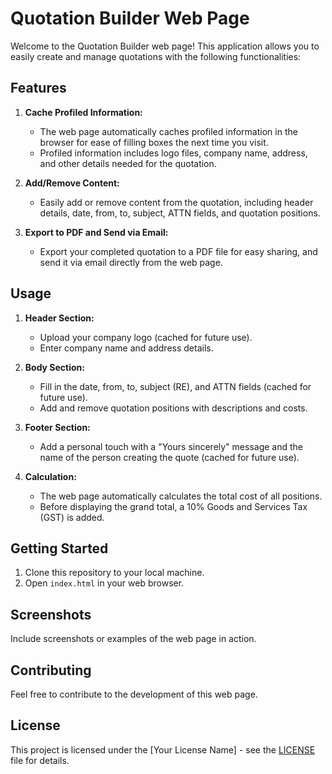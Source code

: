 # Quotation Builder Web Page

Welcome to the Quotation Builder web page! This application allows you to easily create and manage quotations with the following functionalities:

## Features

1. **Cache Profiled Information:**
   - The web page automatically caches profiled information in the browser for ease of filling boxes the next time you visit.
   - Profiled information includes logo files, company name, address, and other details needed for the quotation.

2. **Add/Remove Content:**
   - Easily add or remove content from the quotation, including header details, date, from, to, subject, ATTN fields, and quotation positions.

3. **Export to PDF and Send via Email:**
   - Export your completed quotation to a PDF file for easy sharing, and send it via email directly from the web page.

## Usage

1. **Header Section:**
   - Upload your company logo (cached for future use).
   - Enter company name and address details.

2. **Body Section:**
   - Fill in the date, from, to, subject (RE), and ATTN fields (cached for future use).
   - Add and remove quotation positions with descriptions and costs.

3. **Footer Section:**
   - Add a personal touch with a "Yours sincerely" message and the name of the person creating the quote (cached for future use).

4. **Calculation:**
   - The web page automatically calculates the total cost of all positions.
   - Before displaying the grand total, a 10% Goods and Services Tax (GST) is added.

## Getting Started

1. Clone this repository to your local machine.
2. Open `index.html` in your web browser.

## Screenshots

Include screenshots or examples of the web page in action.

## Contributing

Feel free to contribute to the development of this web page.

## License

This project is licensed under the [Your License Name] - see the [LICENSE](LICENSE) file for details.